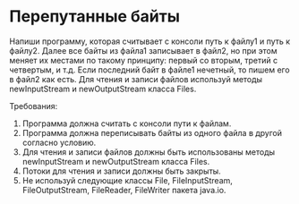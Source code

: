 # Перепутанные байты
Напиши программу, которая считывает с консоли путь к файлу1 и путь к файлу2. Далее все байты из файла1 записывает в файл2, но при этом меняет их местами по такому принципу: первый со вторым, третий с четвертым, и т.д.
Если последний байт в файле1 нечетный, то пишем его в файл2 как есть. Для чтения и записи файлов используй методы newInputStream и newOutputStream класса Files.


Требования:
1. Программа должна считать с консоли пути к файлам.
2. Программа должна переписывать байты из одного файла в другой согласно условию.
3. Для чтения и записи файлов должны быть использованы методы newInputStream и newOutputStream класса Files.
4. Потоки для чтения и записи должны быть закрыты.
5. Не используй следующие классы File, FileInputStream, FileOutputStream, FileReader, FileWriter пакета java.io.
